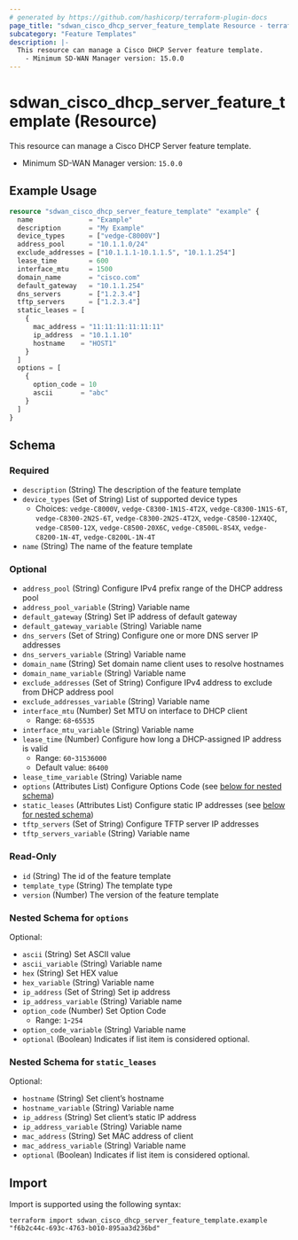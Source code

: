 ```yaml
---
# generated by https://github.com/hashicorp/terraform-plugin-docs
page_title: "sdwan_cisco_dhcp_server_feature_template Resource - terraform-provider-sdwan"
subcategory: "Feature Templates"
description: |-
  This resource can manage a Cisco DHCP Server feature template.
    - Minimum SD-WAN Manager version: 15.0.0
---
```


# sdwan_cisco_dhcp_server_feature_template (Resource)

This resource can manage a Cisco DHCP Server feature template.
  - Minimum SD-WAN Manager version: `15.0.0`

## Example Usage

```terraform
resource "sdwan_cisco_dhcp_server_feature_template" "example" {
  name              = "Example"
  description       = "My Example"
  device_types      = ["vedge-C8000V"]
  address_pool      = "10.1.1.0/24"
  exclude_addresses = ["10.1.1.1-10.1.1.5", "10.1.1.254"]
  lease_time        = 600
  interface_mtu     = 1500
  domain_name       = "cisco.com"
  default_gateway   = "10.1.1.254"
  dns_servers       = ["1.2.3.4"]
  tftp_servers      = ["1.2.3.4"]
  static_leases = [
    {
      mac_address = "11:11:11:11:11:11"
      ip_address  = "10.1.1.10"
      hostname    = "HOST1"
    }
  ]
  options = [
    {
      option_code = 10
      ascii       = "abc"
    }
  ]
}
```

<!-- schema generated by tfplugindocs -->
## Schema

### Required

- `description` (String) The description of the feature template
- `device_types` (Set of String) List of supported device types
  - Choices: `vedge-C8000V`, `vedge-C8300-1N1S-4T2X`, `vedge-C8300-1N1S-6T`, `vedge-C8300-2N2S-6T`, `vedge-C8300-2N2S-4T2X`, `vedge-C8500-12X4QC`, `vedge-C8500-12X`, `vedge-C8500-20X6C`, `vedge-C8500L-8S4X`, `vedge-C8200-1N-4T`, `vedge-C8200L-1N-4T`
- `name` (String) The name of the feature template

### Optional

- `address_pool` (String) Configure IPv4 prefix range of the DHCP address pool
- `address_pool_variable` (String) Variable name
- `default_gateway` (String) Set IP address of default gateway
- `default_gateway_variable` (String) Variable name
- `dns_servers` (Set of String) Configure one or more DNS server IP addresses
- `dns_servers_variable` (String) Variable name
- `domain_name` (String) Set domain name client uses to resolve hostnames
- `domain_name_variable` (String) Variable name
- `exclude_addresses` (Set of String) Configure IPv4 address to exclude from DHCP address pool
- `exclude_addresses_variable` (String) Variable name
- `interface_mtu` (Number) Set MTU on interface to DHCP client
  - Range: `68`-`65535`
- `interface_mtu_variable` (String) Variable name
- `lease_time` (Number) Configure how long a DHCP-assigned IP address is valid
  - Range: `60`-`31536000`
  - Default value: `86400`
- `lease_time_variable` (String) Variable name
- `options` (Attributes List) Configure Options Code (see [below for nested schema](#nestedatt--options))
- `static_leases` (Attributes List) Configure static IP addresses (see [below for nested schema](#nestedatt--static_leases))
- `tftp_servers` (Set of String) Configure TFTP server IP addresses
- `tftp_servers_variable` (String) Variable name

### Read-Only

- `id` (String) The id of the feature template
- `template_type` (String) The template type
- `version` (Number) The version of the feature template

<a id="nestedatt--options"></a>
### Nested Schema for `options`

Optional:

- `ascii` (String) Set ASCII value
- `ascii_variable` (String) Variable name
- `hex` (String) Set HEX value
- `hex_variable` (String) Variable name
- `ip_address` (Set of String) Set ip address
- `ip_address_variable` (String) Variable name
- `option_code` (Number) Set Option Code
  - Range: `1`-`254`
- `option_code_variable` (String) Variable name
- `optional` (Boolean) Indicates if list item is considered optional.


<a id="nestedatt--static_leases"></a>
### Nested Schema for `static_leases`

Optional:

- `hostname` (String) Set client’s hostname
- `hostname_variable` (String) Variable name
- `ip_address` (String) Set client’s static IP address
- `ip_address_variable` (String) Variable name
- `mac_address` (String) Set MAC address of client
- `mac_address_variable` (String) Variable name
- `optional` (Boolean) Indicates if list item is considered optional.

## Import

Import is supported using the following syntax:

```shell
terraform import sdwan_cisco_dhcp_server_feature_template.example "f6b2c44c-693c-4763-b010-895aa3d236bd"
```
